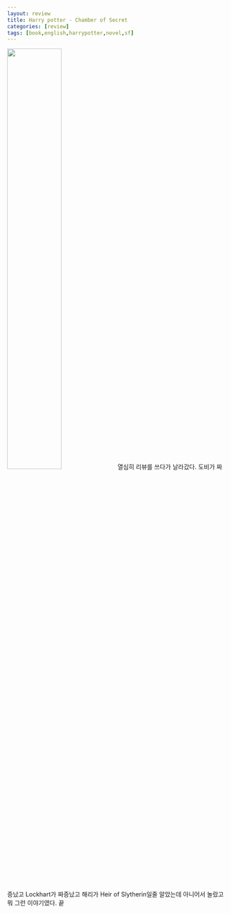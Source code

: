```yaml
---
layout: review
title: Harry potter - Chamber of Secret
categories: [review]
tags: [book,english,harrypotter,novel,sf]
---
```


<img src="https://kbimages1-a.akamaihd.net/ad579858-3886-49b2-9877-d48e272120bf/180/1000/False/harry-potter-and-the-chamber-of-secrets-5.jpg" style="width: 50%; height: auto;">
열심히 리뷰를 쓰다가 날라갔다.
도비가 짜증났고
Lockhart가 짜증났고
해리가 Heir of Slytherin일줄 알았는데 아니어서 놀랐고 뭐 그런 이야기였다. 끝
